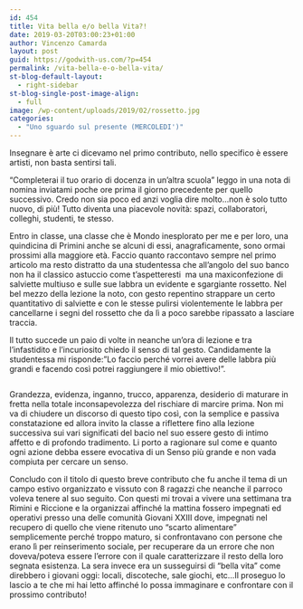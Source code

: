 ```yaml
---
id: 454
title: Vita bella e/o bella Vita?!
date: 2019-03-20T03:00:23+01:00
author: Vincenzo Camarda
layout: post
guid: https://godwith-us.com/?p=454
permalink: /vita-bella-e-o-bella-vita/
st-blog-default-layout:
  - right-sidebar
st-blog-single-post-image-align:
  - full
image: /wp-content/uploads/2019/02/rossetto.jpg
categories:
  - "Uno sguardo sul presente (MERCOLEDI')"
---
```

Insegnare è arte ci dicevamo nel primo contributo, nello specifico è essere artisti, non basta sentirsi tali.

“Completerai il tuo orario di docenza in un’altra scuola” leggo in una nota di nomina inviatami poche ore prima il giorno precedente per quello successivo. Credo non sia poco ed anzi voglia dire molto…non è solo tutto nuovo, di più! Tutto diventa una piacevole novità: spazi, collaboratori, colleghi, studenti, te stesso.

Entro in classe, una classe che è Mondo inesplorato per me e per loro, una quindicina di Primini anche se alcuni di essi, anagraficamente, sono ormai prossimi alla maggiore età. Faccio quanto raccontavo sempre nel primo articolo ma resto distratto da una studentessa che all&#8217;angolo del suo banco non ha il classico astuccio come t’aspetteresti&nbsp; ma una maxiconfezione di salviette multiuso e sulle sue labbra un evidente e sgargiante rossetto. Nel bel mezzo della lezione la noto, con gesto repentino strappare un certo quantitativo di salviette e con le stesse pulirsi violentemente le labbra per cancellarne i segni del rossetto che da lì a poco sarebbe ripassato a lasciare traccia. 

Il tutto succede un paio di volte in neanche un’ora di lezione e tra l’infastidito e l’incuriosito chiedo il senso di tal gesto. Candidamente la studentessa mi risponde:”Lo faccio perché vorrei avere delle labbra più grandi e facendo così potrei raggiungere il mio obiettivo!”.<figure class="wp-block-image">

<img src="https://godwith-us.com/wp-content/uploads/2019/02/Bambini-primaria.jpg" alt="" class="wp-image-456" srcset="https://incercadidio.com/wp-content/uploads/2019/02/Bambini-primaria.jpg 617w, https://incercadidio.com/wp-content/uploads/2019/02/Bambini-primaria-300x183.jpg 300w, https://incercadidio.com/wp-content/uploads/2019/02/Bambini-primaria-330x200.jpg 330w" sizes="(max-width: 617px) 100vw, 617px" /> </figure> 

Grandezza, evidenza, inganno, trucco, apparenza, desiderio di maturare in fretta nella totale inconsapevolezza del rischiare di marcire prima. Non mi va di chiudere un discorso di questo tipo così, con la semplice e passiva constatazione ed allora invito la classe a riflettere fino alla lezione successiva sui vari significati del bacio nel suo essere gesto di intimo affetto e di profondo tradimento. Li porto a ragionare sul come e quanto ogni azione debba essere evocativa di un Senso più grande e non vada compiuta per cercare un senso. 

Concludo con il titolo di questo breve contributo che fu anche il tema di un campo estivo organizzato e vissuto con 8 ragazzi che neanche il parroco voleva tenere al suo seguito. Con questi mi trovai a vivere una settimana tra Rimini e Riccione e la organizzai affinché la mattina fossero impegnati ed operativi presso una delle comunità Giovani XXIII dove, impegnati nel recupero di quello che viene ritenuto uno “scarto alimentare” semplicemente perché troppo maturo, si confrontavano con persone che erano lì per reinserimento sociale, per recuperare da un errore che non doveva/poteva essere l’errore con il quale caratterizzare il resto della loro segnata esistenza. La sera invece era un susseguirsi di “bella vita” come direbbero i giovani oggi: locali, discoteche, sale giochi, etc…Il proseguo lo lascio a te che mi hai letto affinché lo possa immaginare e confrontare con il prossimo contributo!